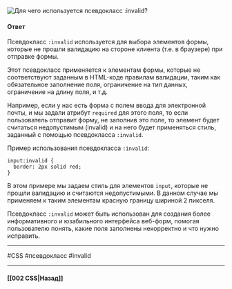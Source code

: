 ![Для чего используется псевдокласс `:invalid`?](https://youtu.be/xIGp2FCxqj0?t=370)

#### Ответ

Псевдокласс `:invalid` используется для выбора элементов формы, которые не прошли валидацию на стороне клиента (т.е. в браузере) при отправке формы.

Этот псевдокласс применяется к элементам формы, которые не соответствуют заданным в HTML-коде правилам валидации, таким как обязательное заполнение поля, ограничение на тип данных, ограничение на длину поля, и т.д.

Например, если у нас есть форма с полем ввода для электронной почты, и мы задали атрибут `required` для этого поля, то если пользователь отправит форму, не заполнив это поле, то элемент будет считаться недопустимым (invalid) и на него будет применяться стиль, заданный с помощью псевдокласса `:invalid`.

Пример использования псевдокласса `:invalid`:

```
input:invalid {
  border: 2px solid red;
}
```

В этом примере мы задаем стиль для элементов `input`, которые не прошли валидацию и считаются недопустимыми. В данном случае мы применяем к таким элементам красную границу шириной 2 пикселя.

Псевдокласс `:invalid` может быть использован для создания более информативного и юзабильного интерфейса веб-форм, помогая пользователю понять, какие поля заполнены некорректно и что нужно исправить.

___
#CSS #псевдокласс #invalid 

___

#### [[002 CSS|Назад]]